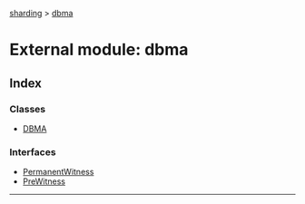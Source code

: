 [sharding](../README.md) > [dbma](../modules/dbma.md)

# External module: dbma

## Index

### Classes

* [DBMA](../classes/dbma.dbma-1.md)

### Interfaces

* [PermanentWitness](../interfaces/dbma.permanentwitness.md)
* [PreWitness](../interfaces/dbma.prewitness.md)

---

